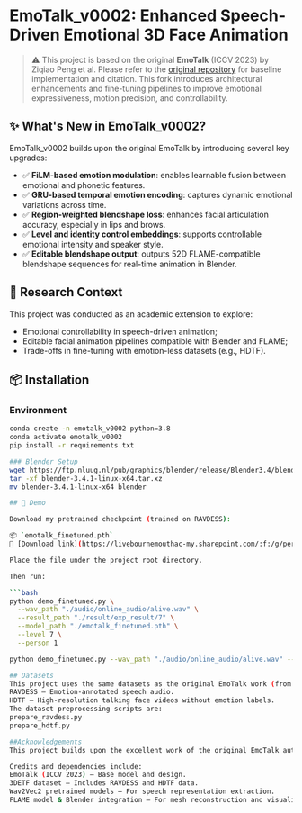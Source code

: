# EmoTalk_v0002: Enhanced Speech-Driven Emotional 3D Face Animation

> ⚠ This project is based on the original **EmoTalk** (ICCV 2023) by Ziqiao Peng et al. Please refer to the [original repository](https://github.com/psyai-net/EmoTalk_release) for baseline implementation and citation. This fork introduces architectural enhancements and fine-tuning pipelines to improve emotional expressiveness, motion precision, and controllability.

## ✨ What's New in EmoTalk_v0002?

EmoTalk_v0002 builds upon the original EmoTalk by introducing several key upgrades:

- ✅ **FiLM-based emotion modulation**: enables learnable fusion between emotional and phonetic features.
- ✅ **GRU-based temporal emotion encoding**: captures dynamic emotional variations across time.
- ✅ **Region-weighted blendshape loss**: enhances facial articulation accuracy, especially in lips and brows.
- ✅ **Level and identity control embeddings**: supports controllable emotional intensity and speaker style.
- ✅ **Editable blendshape output**: outputs 52D FLAME-compatible blendshape sequences for real-time animation in Blender.

## 🧠 Research Context

This project was conducted as an academic extension to explore:
- Emotional controllability in speech-driven animation;
- Editable facial animation pipelines compatible with Blender and FLAME;
- Trade-offs in fine-tuning with emotion-less datasets (e.g., HDTF).

## 📦 Installation

### Environment
```bash
conda create -n emotalk_v0002 python=3.8
conda activate emotalk_v0002
pip install -r requirements.txt

### Blender Setup
wget https://ftp.nluug.nl/pub/graphics/blender/release/Blender3.4/blender-3.4.1-linux-x64.tar.xz
tar -xf blender-3.4.1-linux-x64.tar.xz
mv blender-3.4.1-linux-x64 blender

## 🚀 Demo

Download my pretrained checkpoint (trained on RAVDESS):

📦 `emotalk_finetuned.pth`  
🔗 [Download link](https://livebournemouthac-my.sharepoint.com/:f:/g/personal/s5727214_bournemouth_ac_uk/EkeguJzWxFdLhgSd0LMsWuYB36y_0sAJhMnkWQcs0DA0zg?e=XXN140)

Place the file under the project root directory.

Then run:

```bash
python demo_finetuned.py \
  --wav_path "./audio/online_audio/alive.wav" \
  --result_path "./result/exp_result/7" \
  --model_path "./emotalk_finetuned.pth" \
  --level 7 \
  --person 1

python demo_finetuned.py --wav_path "./audio/online_audio/alive.wav" --result_path "./result/exp_result/7" --model_path "./emotalk_finetuned.pth" --level 7 --person 1

## Datasets
This project uses the same datasets as the original EmoTalk work (from the 3DETF dataset):
RAVDESS — Emotion-annotated speech audio.
HDTF — High-resolution talking face videos without emotion labels.
The dataset preprocessing scripts are:
prepare_ravdess.py
prepare_hdtf.py

##Acknowledgements
This project builds upon the excellent work of the original EmoTalk authors. We sincerely thank them for releasing their code and dataset.

Credits and dependencies include:
EmoTalk (ICCV 2023) – Base model and design.
3DETF dataset – Includes RAVDESS and HDTF data.
Wav2Vec2 pretrained models – For speech representation extraction.
FLAME model & Blender integration – For mesh reconstruction and visualization.
